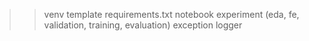 >> venv
>> template 
>> requirements.txt
>> notebook experiment (eda, fe, validation, training, evaluation)
>> exception
>> logger
>> 